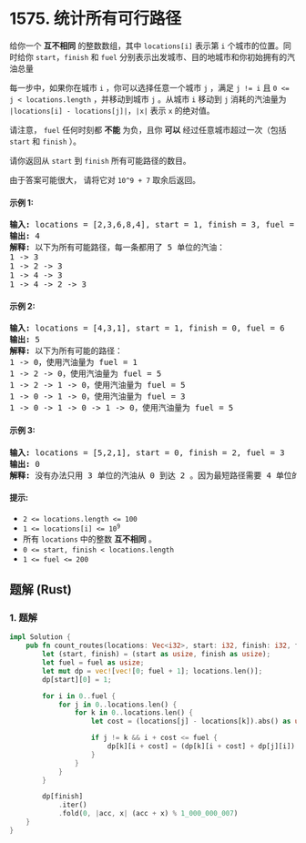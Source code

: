 # 1575. 统计所有可行路径
给你一个 **互不相同** 的整数数组，其中 `locations[i]` 表示第 `i` 个城市的位置。同时给你 `start`，`finish` 和 `fuel` 分别表示出发城市、目的地城市和你初始拥有的汽油总量

每一步中，如果你在城市 `i` ，你可以选择任意一个城市 `j` ，满足  `j != i` 且 `0 <= j < locations.length` ，并移动到城市 `j` 。从城市 `i` 移动到 `j` 消耗的汽油量为 `|locations[i] - locations[j]|`，`|x|` 表示 `x` 的绝对值。

请注意， `fuel` 任何时刻都 **不能** 为负，且你 **可以** 经过任意城市超过一次（包括 `start` 和 `finish` ）。

请你返回从 `start` 到 `finish` 所有可能路径的数目。

由于答案可能很大， 请将它对 `10^9 + 7` 取余后返回。

#### 示例 1:
<pre>
<strong>输入:</strong> locations = [2,3,6,8,4], start = 1, finish = 3, fuel = 5
<strong>输出:</strong> 4
<strong>解释:</strong> 以下为所有可能路径，每一条都用了 5 单位的汽油：
1 -> 3
1 -> 2 -> 3
1 -> 4 -> 3
1 -> 4 -> 2 -> 3
</pre>

#### 示例 2:
<pre>
<strong>输入:</strong> locations = [4,3,1], start = 1, finish = 0, fuel = 6
<strong>输出:</strong> 5
<strong>解释:</strong> 以下为所有可能的路径：
1 -> 0，使用汽油量为 fuel = 1
1 -> 2 -> 0，使用汽油量为 fuel = 5
1 -> 2 -> 1 -> 0，使用汽油量为 fuel = 5
1 -> 0 -> 1 -> 0，使用汽油量为 fuel = 3
1 -> 0 -> 1 -> 0 -> 1 -> 0，使用汽油量为 fuel = 5
</pre>

#### 示例 3:
<pre>
<strong>输入:</strong> locations = [5,2,1], start = 0, finish = 2, fuel = 3
<strong>输出:</strong> 0
<strong>解释:</strong> 没有办法只用 3 单位的汽油从 0 到达 2 。因为最短路径需要 4 单位的汽油。
</pre>

#### 提示:
* `2 <= locations.length <= 100`
* <code>1 <= locations[i] <= 10<sup>9</sup></code>
* 所有 `locations` 中的整数 **互不相同** 。
* `0 <= start, finish < locations.length`
* `1 <= fuel <= 200`

## 题解 (Rust)

### 1. 题解
```Rust
impl Solution {
    pub fn count_routes(locations: Vec<i32>, start: i32, finish: i32, fuel: i32) -> i32 {
        let (start, finish) = (start as usize, finish as usize);
        let fuel = fuel as usize;
        let mut dp = vec![vec![0; fuel + 1]; locations.len()];
        dp[start][0] = 1;

        for i in 0..fuel {
            for j in 0..locations.len() {
                for k in 0..locations.len() {
                    let cost = (locations[j] - locations[k]).abs() as usize;

                    if j != k && i + cost <= fuel {
                        dp[k][i + cost] = (dp[k][i + cost] + dp[j][i]) % 1_000_000_007;
                    }
                }
            }
        }

        dp[finish]
            .iter()
            .fold(0, |acc, x| (acc + x) % 1_000_000_007)
    }
}
```
